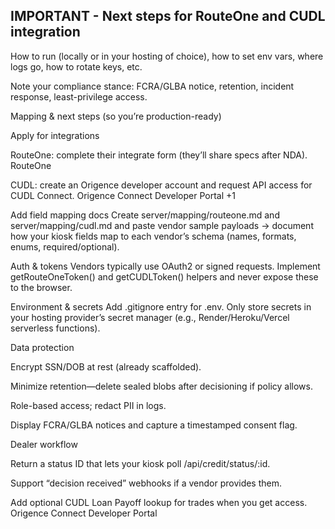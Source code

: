 ## IMPORTANT - Next steps for RouteOne and CUDL integration

How to run (locally or in your hosting of choice), how to set env vars, where logs go, how to rotate keys, etc.

Note your compliance stance: FCRA/GLBA notice, retention, incident response, least-privilege access.

Mapping & next steps (so you’re production-ready)

Apply for integrations

RouteOne: complete their integrate form (they’ll share specs after NDA). 
RouteOne

CUDL: create an Origence developer account and request API access for CUDL Connect. 
Origence Connect Developer Portal
+1

Add field mapping docs
Create server/mapping/routeone.md and server/mapping/cudl.md and paste vendor sample payloads → document how your kiosk fields map to each vendor’s schema (names, formats, enums, required/optional).

Auth & tokens
Vendors typically use OAuth2 or signed requests. Implement getRouteOneToken() and getCUDLToken() helpers and never expose these to the browser.

Environment & secrets
Add .gitignore entry for .env. Only store secrets in your hosting provider’s secret manager (e.g., Render/Heroku/Vercel serverless functions).

Data protection

Encrypt SSN/DOB at rest (already scaffolded).

Minimize retention—delete sealed blobs after decisioning if policy allows.

Role-based access; redact PII in logs.

Display FCRA/GLBA notices and capture a timestamped consent flag.

Dealer workflow

Return a status ID that lets your kiosk poll /api/credit/status/:id.

Support “decision received” webhooks if a vendor provides them.

Add optional CUDL Loan Payoff lookup for trades when you get access. 
Origence Connect Developer Portal
